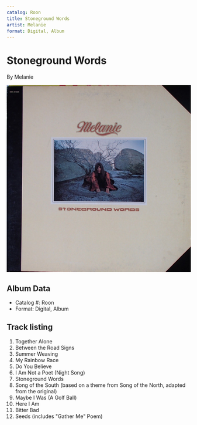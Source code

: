 ```yaml
---
catalog: Roon
title: Stoneground Words
artist: Melanie
format: Digital, Album
---
```


# Stoneground Words

By Melanie

![](../../assets/albumcovers/Melanie-Stoneground_Words.png)

## Album Data

- Catalog #: Roon
- Format: Digital, Album


## Track listing


1. Together Alone
2. Between the Road Signs
3. Summer Weaving
4. My Rainbow Race
5. Do You Believe
6. I Am Not a Poet (Night Song)
7. Stoneground Words
8. Song of the South (based on a theme from Song of the North, adapted from the original)
9. Maybe I Was (A Golf Ball)
10. Here I Am
11. Bitter Bad
12. Seeds (includes "Gather Me" Poem)

